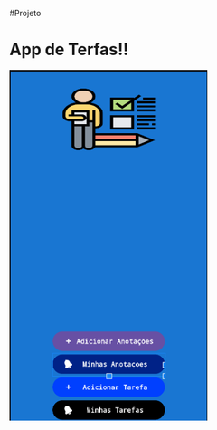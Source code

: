 #Projeto

<h1>App de Terfas!!</h1>

<img src="https://github.com/Claitonok/app-Tarefas-novo/blob/master/Img-app/Imagem-do-app.png" alt="imagem do apps" width="350">
